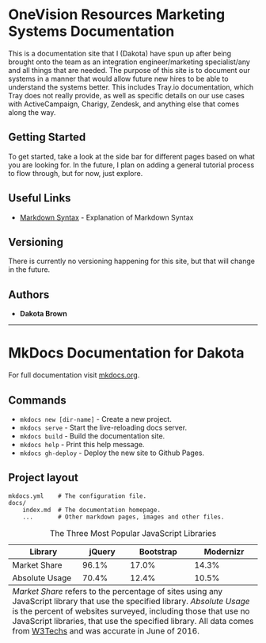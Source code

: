 # OneVision Resources Marketing Systems Documentation

This is a documentation site that I (Dakota) have spun up after being brought onto the team as an integration engineer/marketing specialist/any and all things that are needed. The purpose of this site is to document our systems in a manner that would allow future new hires to be able to understand the systems better. This includes Tray.io documentation, which Tray does not really provide, as well as specific details on our use cases with ActiveCampaign, Charigy, Zendesk, and anything else that comes along the way.

## Getting Started

To get started, take a look at the side bar for different pages based on what you are looking for. In the future, I plan on adding a general tutorial process to flow through, but for now, just explore.


## Useful Links

* [Markdown Syntax](https://www.markdownguide.org/basic-syntax/) - Explanation of Markdown Syntax

## Versioning

There is currently no versioning happening for this site, but that will change in the future.

## Authors

* **Dakota Brown**

___

# MkDocs Documentation for Dakota

For full documentation visit [mkdocs.org](https://mkdocs.org).

## Commands

* `mkdocs new [dir-name]` - Create a new project.
* `mkdocs serve` - Start the live-reloading docs server.
* `mkdocs build` - Build the documentation site.
* `mkdocs help` - Print this help message.
* `mkdocs gh-deploy` - Deploy the new site to Github Pages.

## Project layout

    mkdocs.yml    # The configuration file.
    docs/
        index.md  # The documentation homepage.
        ...       # Other markdown pages, images and other files.


<table> <caption>The Three Most Popular JavaScript Libraries</caption> <thead> <tr> <th>Library</th> <th>jQuery</th> <th>Bootstrap</th> <th>Modernizr</th> </tr> </thead> <tbody> <tr> <td>Market Share</td> <td>96.1%</td> <td>17.0%</td> <td>14.3%</td> </tr> <tr> <td>Absolute Usage</td> <td>70.4%</td> <td>12.4%</td> <td>10.5%</td> </tr> </tbody> <tfoot> <tr> <td colspan="4"><em>Market Share</em> refers to the percentage of sites using any JavaScript library that use the specified library. <em>Absolute Usage</em> is the percent of websites surveyed, including those that use no JavaScript libraries, that use the specified library. All data comes from <a href="https://w3techs.com/technologies/overview/javascript_library/all" target="_blank">W3Techs</a> and was accurate in June of 2016.</td> </tr> </tfoot> </table>